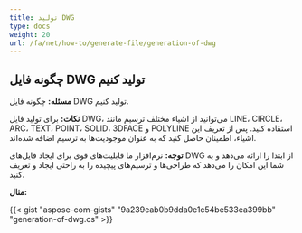 ```yaml
---
title: تولید DWG
type: docs
weight: 20
url: /fa/net/how-to/generate-file/generation-of-dwg
---
```


## **چگونه فایل DWG تولید کنیم**

**مسئله:** چگونه فایل DWG تولید کنیم.

**نکات:** برای تولید فایل DWG، می‌توانید از اشیاء مختلف ترسیم مانند LINE، CIRCLE، ARC، TEXT، POINT، SOLID، 3DFACE و POLYLINE استفاده کنید. پس از تعریف این اشیاء، اطمینان حاصل کنید که به عنوان موجودیت‌ها به ترسیم اضافه شده‌اند.

**توجه:** نرم‌افزار ما قابلیت‌های قوی برای ایجاد فایل‌های DWG از ابتدا را ارائه می‌دهد و به شما این امکان را می‌دهد که طراحی‌ها و ترسیم‌های پیچیده را به راحتی ایجاد و تعریف کنید.

**مثال:**

{{< gist "aspose-com-gists" "9a239eab0b9dda0e1c54be533ea399bb" "generation-of-dwg.cs" >}}
